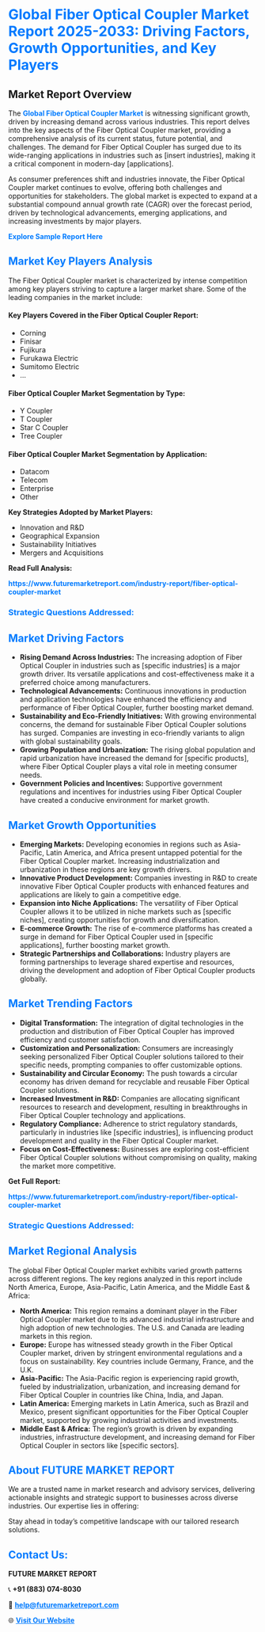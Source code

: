 <h1 style="color: #007BFF;">Global Fiber Optical Coupler Market Report 2025-2033: Driving Factors, Growth Opportunities, and Key Players</h1>

<section id="overview">
<h2>Market Report Overview</h2>
<p>The <a href="https://www.futuremarketreport.com/industry-report/fiber-optical-coupler-market" style="color: #007BFF; text-decoration: none;"><strong>Global Fiber Optical Coupler Market</strong></a> is witnessing significant growth, driven by increasing demand across various industries. This report delves into the key aspects of the Fiber Optical Coupler market, providing a comprehensive analysis of its current status, future potential, and challenges. The demand for Fiber Optical Coupler has surged due to its wide-ranging applications in industries such as [insert industries], making it a critical component in modern-day [applications].</p>
<p>As consumer preferences shift and industries innovate, the Fiber Optical Coupler market continues to evolve, offering both challenges and opportunities for stakeholders. The global market is expected to expand at a substantial compound annual growth rate (CAGR) over the forecast period, driven by technological advancements, emerging applications, and increasing investments by major players.</p>
</section>

<section id="overview">
<p><a href="https://www.futuremarketreport.com/request-sample/reportId=51421" style="color: #007BFF; text-decoration: none;"><strong>Explore Sample Report Here</strong></a></p>
</section>

<section id="key-players">
<h2 style="color: #007BFF;">Market Key Players Analysis</h2>
<p>The Fiber Optical Coupler market is characterized by intense competition among key players striving to capture a larger market share. Some of the leading companies in the market include:</p>
<h4>Key Players Covered in the Fiber Optical Coupler Report:</h4>
<ul><li>Corning</li><li>Finisar</li><li>Fujikura</li><li>Furukawa Electric</li><li>Sumitomo Electric</li><li>...</li></ul>
<h4>Fiber Optical Coupler Market Segmentation by Type:</h4>
<ul><li>Y Coupler</li><li>T Coupler</li><li>Star C Coupler</li><li>Tree Coupler</li></ul>

<h4>Fiber Optical Coupler Market Segmentation by Application:</h4>
<ul><li>Datacom</li><li>Telecom</li><li>Enterprise</li><li>Other</li></ul>
<p><strong>Key Strategies Adopted by Market Players:</strong></p>
<ul>
<li>Innovation and R&D</li>
<li>Geographical Expansion</li>
<li>Sustainability Initiatives</li>
<li>Mergers and Acquisitions</li>
</ul>
</section>

<section>
<p><strong>Read Full Analysis: </strong></p><a href="https://www.futuremarketreport.com/industry-report/fiber-optical-coupler-market" style="color: #007BFF; text-decoration: none;"><strong>https://www.futuremarketreport.com/industry-report/fiber-optical-coupler-market</strong></a>
<h3 style="color: #007BFF;">Strategic Questions Addressed:</h3>
</section>

<section id="driving-factors">
<h2 style="color: #007BFF;">Market Driving Factors</h2>
<ul>
<li><strong>Rising Demand Across Industries:</strong> The increasing adoption of Fiber Optical Coupler in industries such as [specific industries] is a major growth driver. Its versatile applications and cost-effectiveness make it a preferred choice among manufacturers.</li>
<li><strong>Technological Advancements:</strong> Continuous innovations in production and application technologies have enhanced the efficiency and performance of Fiber Optical Coupler, further boosting market demand.</li>
<li><strong>Sustainability and Eco-Friendly Initiatives:</strong> With growing environmental concerns, the demand for sustainable Fiber Optical Coupler solutions has surged. Companies are investing in eco-friendly variants to align with global sustainability goals.</li>
<li><strong>Growing Population and Urbanization:</strong> The rising global population and rapid urbanization have increased the demand for [specific products], where Fiber Optical Coupler plays a vital role in meeting consumer needs.</li>
<li><strong>Government Policies and Incentives:</strong> Supportive government regulations and incentives for industries using Fiber Optical Coupler have created a conducive environment for market growth.</li>
</ul>
</section>

<section id="growth-opportunities">
<h2 style="color: #007BFF;">Market Growth Opportunities</h2>
<ul>
<li><strong>Emerging Markets:</strong> Developing economies in regions such as Asia-Pacific, Latin America, and Africa present untapped potential for the Fiber Optical Coupler market. Increasing industrialization and urbanization in these regions are key growth drivers.</li>
<li><strong>Innovative Product Development:</strong> Companies investing in R&D to create innovative Fiber Optical Coupler products with enhanced features and applications are likely to gain a competitive edge.</li>
<li><strong>Expansion into Niche Applications:</strong> The versatility of Fiber Optical Coupler allows it to be utilized in niche markets such as [specific niches], creating opportunities for growth and diversification.</li>
<li><strong>E-commerce Growth:</strong> The rise of e-commerce platforms has created a surge in demand for Fiber Optical Coupler used in [specific applications], further boosting market growth.</li>
<li><strong>Strategic Partnerships and Collaborations:</strong> Industry players are forming partnerships to leverage shared expertise and resources, driving the development and adoption of Fiber Optical Coupler products globally.</li>
</ul>
</section>

<section id="trending-factors">
<h2 style="color: #007BFF;">Market Trending Factors</h2>
<ul>
<li><strong>Digital Transformation:</strong> The integration of digital technologies in the production and distribution of Fiber Optical Coupler has improved efficiency and customer satisfaction.</li>
<li><strong>Customization and Personalization:</strong> Consumers are increasingly seeking personalized Fiber Optical Coupler solutions tailored to their specific needs, prompting companies to offer customizable options.</li>
<li><strong>Sustainability and Circular Economy:</strong> The push towards a circular economy has driven demand for recyclable and reusable Fiber Optical Coupler solutions.</li>
<li><strong>Increased Investment in R&D:</strong> Companies are allocating significant resources to research and development, resulting in breakthroughs in Fiber Optical Coupler technology and applications.</li>
<li><strong>Regulatory Compliance:</strong> Adherence to strict regulatory standards, particularly in industries like [specific industries], is influencing product development and quality in the Fiber Optical Coupler market.</li>
<li><strong>Focus on Cost-Effectiveness:</strong> Businesses are exploring cost-efficient Fiber Optical Coupler solutions without compromising on quality, making the market more competitive.</li>
</ul>
</section>

<section>
<p><strong>Get Full Report: </strong></p><a href="https://www.futuremarketreport.com/industry-report/fiber-optical-coupler-market" style="color: #007BFF; text-decoration: none;"><strong>https://www.futuremarketreport.com/industry-report/fiber-optical-coupler-market</strong></a>
<h3 style="color: #007BFF;">Strategic Questions Addressed:</h3>
</section>


<section id="regional-analysis">
<h2 style="color: #007BFF;">Market Regional Analysis</h2>
<p>The global Fiber Optical Coupler market exhibits varied growth patterns across different regions. The key regions analyzed in this report include North America, Europe, Asia-Pacific, Latin America, and the Middle East & Africa:</p>
<ul>
<li><strong>North America:</strong> This region remains a dominant player in the Fiber Optical Coupler market due to its advanced industrial infrastructure and high adoption of new technologies. The U.S. and Canada are leading markets in this region.</li>
<li><strong>Europe:</strong> Europe has witnessed steady growth in the Fiber Optical Coupler market, driven by stringent environmental regulations and a focus on sustainability. Key countries include Germany, France, and the U.K.</li>
<li><strong>Asia-Pacific:</strong> The Asia-Pacific region is experiencing rapid growth, fueled by industrialization, urbanization, and increasing demand for Fiber Optical Coupler in countries like China, India, and Japan.</li>
<li><strong>Latin America:</strong> Emerging markets in Latin America, such as Brazil and Mexico, present significant opportunities for the Fiber Optical Coupler market, supported by growing industrial activities and investments.</li>
<li><strong>Middle East & Africa:</strong> The region’s growth is driven by expanding industries, infrastructure development, and increasing demand for Fiber Optical Coupler in sectors like [specific sectors].</li>
</ul>
</section>

<footer>
<h2 style="color: #007BFF;">About FUTURE MARKET REPORT</h2>
<p>We are a trusted name in market research and advisory services, delivering actionable insights and strategic support to businesses across diverse industries. Our expertise lies in offering:</p>

<p>Stay ahead in today’s competitive landscape with our tailored research solutions.</p>

<h2 style="color: #007BFF;">Contact Us:</h2>
<p><strong>FUTURE MARKET REPORT</strong></p>
<p>📞 <strong>+91 (883) 074-8030</strong></p>
<p>📧 <strong><a href="mailto:help@futuremarketreport.com" style="color: #007BFF;">help@futuremarketreport.com</a></strong></p>
<p>🌐 <strong><a href="https://www.futuremarketreport.com/" style="color: #007BFF;">Visit Our Website</a></strong></p>
</footer>